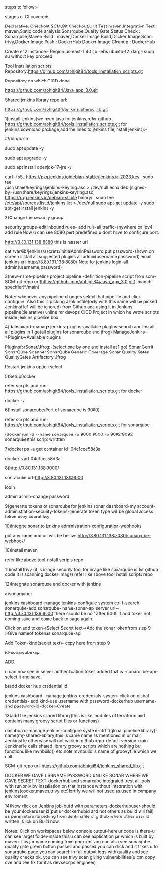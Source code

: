 steps to follow:-

stages of CI covered:

Declarative: Checkout SCM,Git Checkout,Unit Test maven,Integration Test maven,Static code analysis:Sonarqube,Quality Gate Status Check : Sonarqube,Maven Build : maven,Docker Image Build,Docker Image Scan: trivy,Docker Image Push : DockerHub	Docker Image Cleanup : DockerHub

Create ec2 instance:-
Region:us-east-1
40 gb -ebs
ubuntu-t2.xlarge
sudo su
without key proceed

Tool Installation scripts Repository:https://github.com/abhigit84/tools_installation_scripts.git

Repository on which CICD done:


https://github.com/abhigit84/Java_app_3.0.git



Shared jenkins library repo url:

https://github.com/abhigit84/jenkins_shared_lib.git

1)install jenkins(we need java for jenkins,refer github-https://github.com/abhigit84/tools_installation_scripts.git for jenkins,download package,add the lines to jenkins file,install jenkins):-

#!/bin/bash

sudo apt update -y

sudo apt upgrade -y 

sudo apt install openjdk-17-jre -y

curl -fsSL https://pkg.jenkins.io/debian-stable/jenkins.io-2023.key | sudo tee \
  /usr/share/keyrings/jenkins-keyring.asc > /dev/null
echo deb [signed-by=/usr/share/keyrings/jenkins-keyring.asc] \
  https://pkg.jenkins.io/debian-stable binary/ | sudo tee \
  /etc/apt/sources.list.d/jenkins.list > /dev/null
sudo apt-get update -y 
sudo apt-get install jenkins -y

2)Change the security group

security groups-edit inbound rules-
add rule-all traffic-anywhere on ipv4-add rule
Now u can see 8080 port predefined.u dont have to configure port.

http://3.80.131.138:8080
this is master url

 cat /var/lib/jenkins/secrets/initialAdminPassword
put password-shown on screen
install all suggested plugins
all admin(username,password)
email
jenkins url-http://3.80.131.138:8080/
Note for jenkins login-all admin(username,password)

3)new-name-pipeline project
pipeline -definition-pipeline script from scm-SCM-git-repo url(https://github.com/abhigit84/Java_app_3.0.git)-branch specifier(*/main)

Note:-whenever any pipeline changes select that pipeline and click configure.
Also this is picking Jenkinsfile(only with this name will be picked Jenkinsfile1 will be ignored) from Github and using it in Jenkins pipeline(delarative) unline mr devops CICD Project in which he wrote scripts inside jenkins pipeline box. 

4)dahsboard-manage jenkins-plugins-available plugins-search and install all plugins in 1 go(all plugins for sonarcube and jfrog)
ManageJenkins->Plugins->Available plugins 

PluginsforSonar/Jfrog:-(select one by one and install at 1 go)
Sonar Gerrit
SonarQube Scanner
SonarQube Generic Coverage
Sonar Quality Gates 
QualityGates
Artifactory
Jfrog	

Restart jenkins option select

5)SetupDocker

refer scripts and run-
https://github.com/abhigit84/tools_installation_scripts.git for docker

docker -v


6)Install sonarcube(Port of sonarcube is 9000)

refer scripts and run-
https://github.com/abhigit84/tools_installation_scripts.git for sonarqube

 (docker run -d --name sonarqube -p 9000:9000 -p 9092:9092 sonarqube)this script writtten



7)docker ps -a
get container id -04c1cce58d3a

docker start 04c1cce58d3a

8)http://3.80.131.138:9000/

sonracube url-http://3.80.131.138:9000

login

admin
admin-change password

9)generate tokens of sonarcube for jenkins
sonar dashboard-my account-administration-security-tokens-generate token
type will be global access token
copy secret key

10)integrte sonar to jenkins
administration-configuration-webhooks

put any name and url will be below:
http://3.80.131.138:8080/sonarqube-webhook/

10)install maven

refer like above tool install scripts repo

11)install trivy (it is image security tool for image like sonarqube is for github code.it is scanning docker image)
refer like above tool install scripts repo


12)Integrate sonarqube and docker with jenkins

a)sonarqube:

jenkins dashboard-manage jenkins-configure system
ctrl f-search-sonarqube-add sonarqube-
name-sonar-api
server url--http://3.80.131.138:9000
there should be no / after 9000
if add token not coming save and come back to page again.

Click on add token->Select Secret text->Add the sonar tokenfrom step 9->Give nameof tokenas sonarqube-api

Add Token-kind(secret text)- 
copy here from step 9

id-sonarqube-api

ADD.

u can now see in server authentication token added that is -sonarqube-api-select it and save.


b)add docker hub credential id

jenkins dashboard -manage jenkins-credentials-system-click on global credentials-
add kind-use  username with password-dockerhub username-and password-id-docker-Create

13)add the jenkins shared library(this is like modules of terraform and contains many groovy script files or functions)

dashboard-manage jenkins-configure system-ctrl f(global pipeline library)-
name(my-shared-library)this is same name as mentioned in ur main Jenkinsfile otherwise will not work in github repo-default version-main
Jenkinsfile calls shared library groovy scripts which are nothing but functions like mvnbuild() etc.note mvnbuild is name of groovyfile which we call.

SCM-git-repo url-https://github.com/abhigit84/jenkins_shared_lib.git

DOCKER WE GAVE USRNAME PASSWORD UNLIKE SONAR WHERE WE GAVE SECRET TEXT.
dockerhub and sonarcube integrated..rest all tools with run only by installation on that instance without integration with jenkins(docker,maven,trivy etc)fortify we will not used as used in company enviroment

14)Now click on Jenkins job-build with parameters-dockerhubuser-should be your dockeruser id(put ur dockerhubid and not others as build will fail) as parameters its picking from Jenkinsfile of github where other user id written.
Click on Build now.

Notes:
Click on workspaces below console output-here ur code is there-u can see target folder-inside this u can see application jar which is built by maven.
this jar name coming from pom.xml 
you can also see sonarqube quality gate green button passed and passed.you can click and it takes u to sonarqube page.you can search in full output logs with quality and see quality checks ok.
you can see trivy scan giving vulnerabilities(u can copy cve and see fix for it as devsecops engineer)
